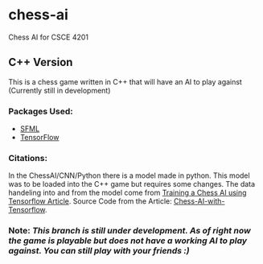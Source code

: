# chess-ai
Chess AI for CSCE 4201

## C++ Version 
This is a chess game written in C++ that will have an AI to play against (Currently still in development)

### Packages Used:
- [SFML](https://www.sfml-dev.org/)
- [TensorFlow](https://www.tensorflow.org/api_docs/cc)

### Citations:
In the ChessAI/CNN/Python there is a model made in python. This model was to be loaded into the C++ game but requires some changes.
The data handeling into and from the model come from [Training a Chess AI using Tensorflow Article](https://medium.com/@nihalpuram/training-a-chess-ai-using-tensorflow-e795e1377af2). 
Source Code from the Article: [Chess-AI-with-Tensorflow](https://github.com/realnihal/Chess-AI-with-TensorFlow).

### Note: *This branch is still under development. As of right now the game is playable but does not have a working AI to play against. You can still play with your friends :)*
